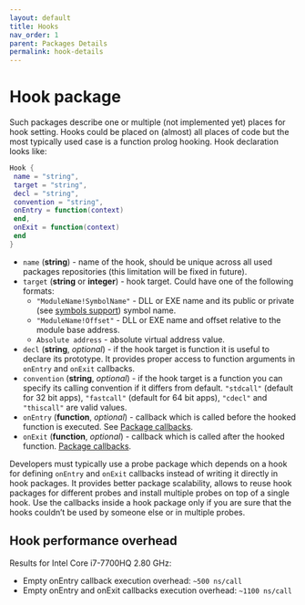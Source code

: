 ```yaml
---
layout: default
title: Hooks
nav_order: 1
parent: Packages Details
permalink: hook-details
---
```


# Hook package
Such packages describe one or multiple (not implemented yet) places for hook setting. Hooks could be placed on (almost) all places of code but the most typically used case is a function prolog hooking. Hook declaration looks like:
```lua
Hook {
 name = "string",
 target = "string",
 decl = "string",
 convention = "string",
 onEntry = function(context)
 end,
 onExit = function(context)
 end
}
```
* `name` (**string**) - name of the hook, should be unique across all used packages repositories (this limitation will be fixed in future).
* `target` (**string** or **integer**) - hook target. Could have one of the following formats:
    - `"ModuleName!SymbolName"` - DLL or EXE name and its public or private (see [symbols support](symbols-support)) symbol name.
    - `"ModuleName!Offset"` - DLL or EXE name and offset relative to the module base address.
    - `Absolute address` - absolute virtual address value.
* `decl` (**string**, *optional*) - if the hook target is function it is useful to declare its prototype. It provides proper access to function arguments in `onEntry` and `onExit` callbacks.
* `convention` (**string**, *optional*) - if the hook target is a function you can specify its calling convention if it differs from default. `"stdcall"` (default for 32 bit apps), `"fastcall"` (default for 64 bit apps), `"cdecl"` and `"thiscall"` are valid values. 
* `onEntry` (**function**, *optional*) - callback which is called before the hooked function is executed. See [Package callbacks](probe-details#onEntry).
* `onExit` (**function**, *optional*) - callback which is called after the hooked function. [Package callbacks](probe-details#onExit).

Developers must typically use a probe package which depends on a hook for defining `onEntry` and `onExit` callbacks instead of writing it directly in hook packages. It provides better package scalability, allows to reuse hook packages for different probes and install multiple probes on top of a single hook. Use the callbacks inside a hook package only if you are sure that the hooks couldn’t be used by someone else or in multiple probes.

## Hook performance overhead
Results for Intel Core i7-7700HQ 2.80 GHz:
* Empty onEntry callback execution overhead: `~500 ns/call`
* Empty onEntry and onExit callbacks execution overhead: `~1100 ns/call`